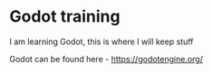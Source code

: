 # Godot training
I am learning Godot, this is where I will keep stuff

Godot can be found here - https://godotengine.org/ 

